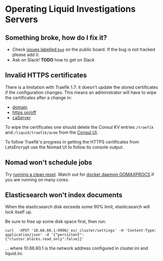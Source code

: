 # Operating Liquid Investigations Servers

## Something broke, how do I fix it?
* Check [issues labelled `bug`](https://github.com/orgs/liquidinvestigations/projects/1?card_filter_query=label%3Abug#card-29263439) on the public board. If the bug is not tracked please add it.
* Ask on Slack! **TODO** how to get on Slack

[issues labelled `bug`]: https://github.com/orgs/liquidinvestigations/projects/1?card_filter_query=label%3Abug

## Invalid HTTPS certificates
There is a limitation with Traefik 1.7: it doesn't update the stored certificates if the configuration changes. This means an administrator will have to wipe the certificates after a change in:

- [domain](https://github.com/liquidinvestigations/node/blob/20ece5af24e17e0321265b5abc683455a9a2225c/examples/liquid.ini#L12)
- [https on/off](https://github.com/liquidinvestigations/node/blob/20ece5af24e17e0321265b5abc683455a9a2225c/examples/liquid.ini#L88)
- [caServer](https://github.com/liquidinvestigations/node/blob/20ece5af24e17e0321265b5abc683455a9a2225c/examples/liquid.ini#L92)

To wipe the certificates one should delete the Consul KV entries `/traefik` and `/liquid/traefik/acme` from the [Consul UI](https://github.com/liquidinvestigations/node/blob/20ece5af24e17e0321265b5abc683455a9a2225c/examples/liquid.ini#L3).

To follow Traefik's progress in getting the HTTPS certificates from LetsEncrypt use the Nomad UI to follow its console output.

## Nomad won't schedule jobs
Try [running a clean reset](https://github.com/liquidinvestigations/docs/wiki/Maintenance#clean-reset). Watch out for [docker daemon GOMAXPROCS](https://github.com/liquidinvestigations/cluster/blob/474f0fd4910bee7e70a1ad09771f9c8033d7d63e/examples/registry-systemd-override.conf#L3) if you are running on many cores.


## Elasticsearch won't index documents

When the elasticsearch disk exceeds some 90% limit, elasticsearch will lock itself up.

Be sure to free up some disk space first, then run:

```
curl  -XPUT '10.66.60.1:9990/_es/_cluster/settings' -H 'Content-Type: application/json' -d '{"persistent":{"cluster.blocks.read_only":false}}'
```

... where 10.66.60.1 is the network address configured in cluster.ini and liquid.ini.

